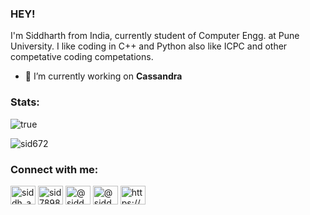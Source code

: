 ### HEY!
I'm Siddharth from India, currently student of Computer Engg. at Pune University.
I like coding in C++ and Python also like ICPC and other competative coding competations.

- 🔭 I’m currently working on **Cassandra**

### Stats:
![true](https://github-readme-stats.vercel.app/api?username=Sid672&show_icons=true&theme=merko)

<p><img align="center" src="https://github-readme-stats.vercel.app/api/top-langs?username=sid672&show_icons=true&locale=en&layout=compact" alt="sid672" /></p>

### Connect with me:
<p align="left">
<a href="https://instagram.com/siddh_arth_7898" target="blank"><img align="center" src="https://cdn.jsdelivr.net/npm/simple-icons@3.0.1/icons/instagram.svg" alt="siddh_arth_7898" height="30" width="40" /></a>
<a href="https://codeforces.com/profile/sid7898" target="blank"><img align="center" src="https://cdn.jsdelivr.net/npm/simple-icons@3.0.1/icons/codeforces.svg" alt="sid7898" height="30" width="40" /></a>
<a href="https://www.hackerearth.com/@siddharthsingh7898" target="blank"><img align="center" src="https://cdn.jsdelivr.net/npm/simple-icons@3.0.1/icons/hackerearth.svg" alt="@siddharthsingh7898" height="30" width="40" /></a>
<a href="https://www.hackerrank.com/siddharthsingh71" target="blank"><img align="center" src="https://cdn.jsdelivr.net/npm/simple-icons@3.0.1/icons/hackerrank.svg" alt="@siddharthsingh71" height="30" width="40" /></a>
<a href="https://linkedin.com/in/siddharth-singh-chouhan-5b0605202/" target="blank"><img align="center" src="https://cdn.jsdelivr.net/npm/simple-icons@3.0.1/icons/linkedin.svg" alt="https://www.linkedin.com/in/siddharth-singh-chouhan-5b0605202/" height="30" width="40" /></a>
</p>
